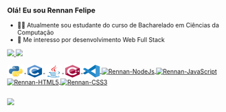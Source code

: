### Olá! Eu sou Rennan Felipe

- 👨‍🎓 Atualmente sou estudante do curso de Bacharelado em Ciências da Computação
- :bookmark: Me interesso por desenvolvimento Web Full Stack

<div>
  <a href="https://github.com/RennanFelipe7"> 
  <img height="180em" src="https://github-readme-stats.vercel.app/api?username=RennanFelipe7&show_icons=true&theme=dracula&include_all_commits=true&count_private=true"/>
  <img height="180em" src="https://github-readme-stats.vercel.app/api/top-langs/?username=RennanFelipe7&layout=compact&langs_count=7&theme=dracula"/>
</div>

<div style="display: inline_block"><br>
  
  <img align="center" alt="Rennan-Python" height="30" width="40" src="https://raw.githubusercontent.com/devicons/devicon/master/icons/python/python-original.svg">
  <img align="center" alt="Rennan-C" height="30" width="40" src="https://raw.githubusercontent.com/devicons/devicon/master/icons/c/c-original.svg">
  <img align="center" alt="Rennan-Java" height="30" width="40" src="https://raw.githubusercontent.com/devicons/devicon/master/icons/java/java-original.svg">
  <img align="center" alt="Rennan-C++" height="30" width="40" src="https://raw.githubusercontent.com/devicons/devicon/master/icons/cplusplus/cplusplus-original.svg">
  <img align="center" alt="Rennan-VsCode" height="30" width="40" src="https://raw.githubusercontent.com/devicons/devicon/master/icons/vscode/vscode-original.svg">
  <img align="center" alt="Rennan-NodeJs" height="30" width="40" src="https://cdn.jsdelivr.net/gh/devicons/devicon/icons/nodejs/nodejs-original-wordmark.svg">
  <img align="center" alt="Rennan-JavaScript" height="30" width="40" src="https://cdn.jsdelivr.net/gh/devicons/devicon/icons/javascript/javascript-original.svg">
  <img align="center" alt="Rennan-HTML5" height="30" width="40" src="https://cdn.jsdelivr.net/gh/devicons/devicon/icons/html5/html5-plain-wordmark.svg">
  <img align="center" alt="Rennan-CSS3" height="30" width="40" src="https://cdn.jsdelivr.net/gh/devicons/devicon/icons/css3/css3-original.svg">   
</div>
  
  ##
  
<div> 
  <a href="https://www.linkedin.com/in/rennan-felipe-78a3131a4" target="_blank"><img src="https://img.shields.io/badge/-LinkedIn-%230077B5?style=for-the-badge&logo=linkedin&logoColor=white" target="_blank"></a>
 
</div>
